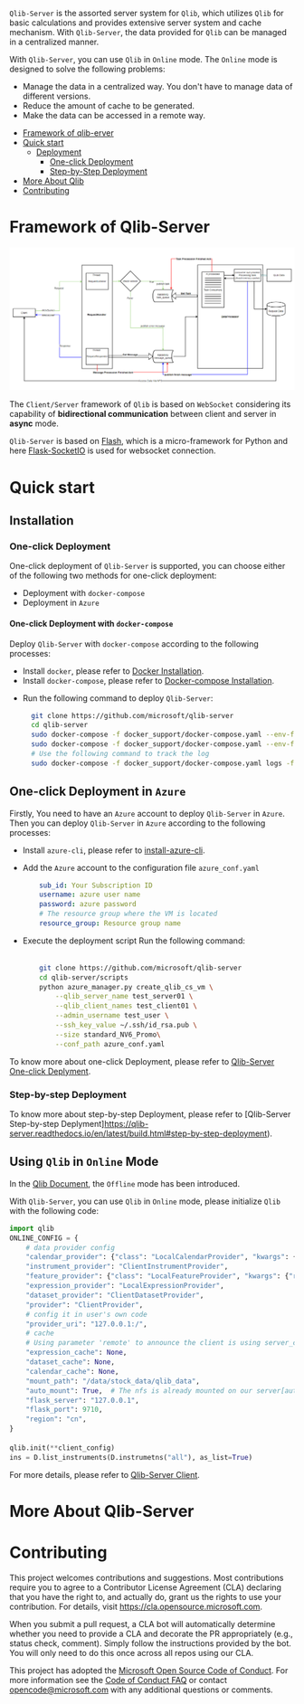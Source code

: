 `Qlib-Server` is the assorted server system for `Qlib`, which utilizes `Qlib` for basic calculations and provides extensive server system and cache mechanism. With `Qlib-Server`, the data provided for `Qlib` can be managed in a centralized manner.

With `Qlib-Server`, you can use `Qlib` in `Online` mode. The `Online` mode is designed to solve the following problems:

* Manage the data in a centralized way. You don't have to manage data of different versions.
* Reduce the amount of cache to be generated.
* Make the data can be accessed in a remote way.


- [Framework of qlib-erver](#framework-of-qlib-server)
- [Quick start](#quick-start)
  - [Deployment](#deployment)
    - [One-click Deployment](#one-click-deployment)
    - [Step-by-Step Deployment](#step-by-step-deployment)
- [More About Qlib](#more-about-qlib)
- [Contributing](#contributing)


# Framework of Qlib-Server

<div style="align: center">
<img src="docs/_static/img/framework.png" />
</div>

The `Client/Server` framework of `Qlib` is based on `WebSocket` considering its capability of **bidirectional communication** between client and server in **async** mode.

`Qlib-Server` is based on [Flash](http://flask.pocoo.org/), which is a micro-framework for Python and here [Flask-SocketIO](https://flask-socketio.readthedocs.io) is used for websocket connection. 

# Quick start


## Installation

### One-click Deployment

One-click deployment of `Qlib-Server` is supported, you can choose either of the following two methods for one-click deployment:

- Deployment with `docker-compose`
- Deployment in `Azure`

#### One-click Deployment with `docker-compose`

Deploy `Qlib-Server` with `docker-compose` according to the following processes:

* Install `docker`, please refer to [Docker Installation](https://docs.docker.com/engine/install).
* Install `docker-compose`, please refer to [Docker-compose Installation](https://docs.docker.com/compose/install/).
- Run the following command to deploy `Qlib-Server`:

    ```bash
      git clone https://github.com/microsoft/qlib-server
      cd qlib-server
      sudo docker-compose -f docker_support/docker-compose.yaml --env-file docker_support/docker-compose.env build
      sudo docker-compose -f docker_support/docker-compose.yaml --env-file docker_support/docker-compose.env up -d
      # Use the following command to track the log
      sudo docker-compose -f docker_support/docker-compose.yaml logs -f
    ```

One-click Deployment in `Azure`
--------------------------------------------

Firstly, You need to have an `Azure` account to deploy `Qlib-Server` in `Azure`. Then you can deploy `Qlib-Server` in `Azure` according to the following processes:

* Install `azure-cli`, please refer to [install-azure-cli](https://docs.microsoft.com/en-us/cli/azure/install-azure-cli?view=azure-cli-latest).

* Add the `Azure` account to the configuration file `azure_conf.yaml`

    ```yaml
        sub_id: Your Subscription ID
        username: azure user name
        password: azure password
        # The resource group where the VM is located
        resource_group: Resource group name
    ```
* Execute the deployment script
    Run the following command:

    ```bash

        git clone https://github.com/microsoft/qlib-server
        cd qlib-server/scripts
        python azure_manager.py create_qlib_cs_vm \
            --qlib_server_name test_server01 \
            --qlib_client_names test_client01 \
            --admin_username test_user \
            --ssh_key_value ~/.ssh/id_rsa.pub \
            --size standard_NV6_Promo\
            --conf_path azure_conf.yaml
    ```

To know more about one-click Deployment, please refer to [Qlib-Server One-click Deplyment](https://qlib-server.readthedocs.io/en/latest/build.html#one-click-deployment).

### Step-by-step Deployment

To know more about step-by-step Deployment, please refer to [Qlib-Server Step-by-step Deplyment]https://qlib-server.readthedocs.io/en/latest/build.html#step-by-step-deployment).


## Using `Qlib` in `Online` Mode

In the [Qlib Document](https://qlib.readthedocs.io/en/latest), the `Offline` mode has been introduced. 

With `Qlib-Server`, you can use `Qlib` in `Online` mode, please initialize `Qlib` with the following code:

```python
import qlib
ONLINE_CONFIG = {
    # data provider config
    "calendar_provider": {"class": "LocalCalendarProvider", "kwargs": {"remote": True}},
    "instrument_provider": "ClientInstrumentProvider",
    "feature_provider": {"class": "LocalFeatureProvider", "kwargs": {"remote": True}},
    "expression_provider": "LocalExpressionProvider",
    "dataset_provider": "ClientDatasetProvider",
    "provider": "ClientProvider",
    # config it in user's own code
    "provider_uri": "127.0.0.1:/",
    # cache
    # Using parameter 'remote' to announce the client is using server_cache, and the writing access will be disabled.
    "expression_cache": None,
    "dataset_cache": None,
    "calendar_cache": None,
    "mount_path": "/data/stock_data/qlib_data",
    "auto_mount": True,  # The nfs is already mounted on our server[auto_mount: False].
    "flask_server": "127.0.0.1",
    "flask_port": 9710,
    "region": "cn",
}

qlib.init(**client_config)
ins = D.list_instruments(D.instrumetns("all"), as_list=True)

```

For more details, please refer to [Qlib-Server Client](https://qlib-server.readthedocs.io/en/latest/client.html).

# More About Qlib-Server


# Contributing

This project welcomes contributions and suggestions.  Most contributions require you to agree to a
Contributor License Agreement (CLA) declaring that you have the right to, and actually do, grant us
the rights to use your contribution. For details, visit https://cla.opensource.microsoft.com.

When you submit a pull request, a CLA bot will automatically determine whether you need to provide
a CLA and decorate the PR appropriately (e.g., status check, comment). Simply follow the instructions
provided by the bot. You will only need to do this once across all repos using our CLA.

This project has adopted the [Microsoft Open Source Code of Conduct](https://opensource.microsoft.com/codeofconduct/).
For more information see the [Code of Conduct FAQ](https://opensource.microsoft.com/codeofconduct/faq/) or
contact [opencode@microsoft.com](mailto:opencode@microsoft.com) with any additional questions or comments.
